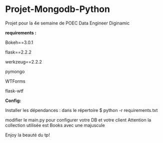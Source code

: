 # Projet-Mongodb-Python
Projet pour la 4e semaine de POEC Data Engineer Diginamic


**requirements :**

Bokeh==3.0.1

flask==2.2.2

werkzeug==2.2.2

pymongo

WTForms

flask-wtf


**Config:**

Installer les dépendances :
dans le répertoire $ python -r requirements.txt

modifier le main.py pour configurer votre DB et votre client
Attention la collection utilisée est Books avec une majuscule



Enjoy la beauté du tp!
